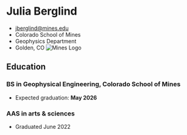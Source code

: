 # Julia Berglind
- jberglind@mines.edu
- Colorado School of Mines 
- Geophysics Department
- Golden, CO
![Mines Logo](https://yt3.googleusercontent.com/NS1aoLLHc1X5YzgVQMEKtJ4AfXPcQoKBwvN9LCtoldIzuTxWr-XKUgfqsUgiaGJAvKEbV_lk09U=s900-c-k-c0x00ffffff-no-rj)
## Education
### BS in Geophysical Engineering, Colorado School of Mines
- Expected graduation: **May 2026**
### AAS in arts & sciences
- Graduated June 2022

